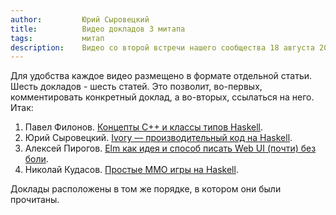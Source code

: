 ```yaml
---
author:         Юрий Сыровецкий
title:          Видео докладов 3 митапа
tags:           митап
description:    Видео со второй встречи нашего сообщества 18 августа 2016 года.
---
```


Для удобства каждое видео размещено в формате отдельной статьи.
Шесть докладов - шесть статей.
Это позволит, во-первых, комментировать конкретный доклад, а во-вторых,
ссылаться на него.
Итак:

1.  Павел Филонов.
    [Концепты C++ и классы типов Haskell](/posts/talks/2016/08/18/cpp-concepts-and-haskell-type-classes.html).
2.  Юрий Сыровецкий.
    [Ivory — производительный код на Haskell](/posts/talks/2016/08/18/ivory-high-performance-code-for-haskell.html).
3.  Алексей Пирогов.
    [Elm как идея и способ писать Web UI (почти) без боли](/posts/talks/2016/08/18/elm-almost-painless-frontend.html).
4.  Николай Кудасов.
    [Простые MMO игры на Haskell](/posts/talks/2016/08/18/simple-mmo-games-in-haskell.html).

Доклады расположены в том же порядке, в котором они были прочитаны.
